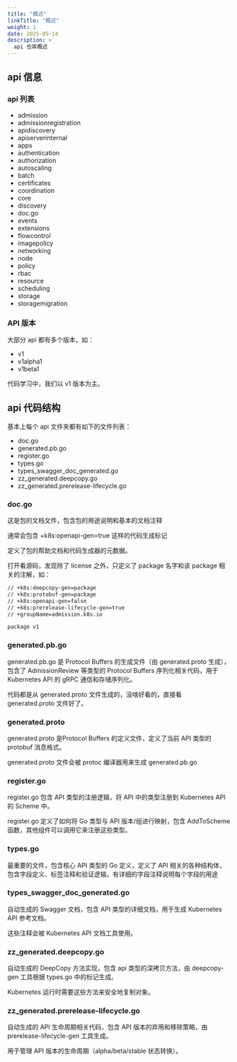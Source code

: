 ```yaml
---
title: "概述"
linkTitle: "概述"
weight: 1
date: 2025-05-14
description: >
  api 仓库概述
---
```


## api 信息

### api 列表

- admission
- admissionregistration
- apidiscovery
- apiserverinternal
- apps
- authentication
- authorization
- autoscaling
- batch
- certificates
- coordination
- core
- discovery
- doc.go
- events
- extensions
- flowcontrol
- imagepolicy
- networking
- node
- policy
- rbac
- resource
- scheduling
- storage
- storagemigration

### API 版本

大部分 api 都有多个版本，如：

- v1
- v1alpha1
- v1beta1

代码学习中，我们以 v1 版本为主。


## api 代码结构

基本上每个 api 文件夹都有如下的文件列表：

- doc.go
- generated.pb.go
- register.go
- types.go
- types_swagger_doc_generated.go
- zz_generated.deepcopy.go
- zz_generated.prerelease-lifecycle.go


### doc.go

这是包的文档文件，包含包的用途说明和基本的文档注释

通常会包含 +k8s:openapi-gen=true 这样的代码生成标记

定义了包的帮助文档和代码生成器的元数据。

打开看源码，发现除了 license 之外，只定义了 package 名字和该 package 相关的注解，如：

```bash
// +k8s:deepcopy-gen=package
// +k8s:protobuf-gen=package
// +k8s:openapi-gen=false
// +k8s:prerelease-lifecycle-gen=true
// +groupName=admission.k8s.io

package v1
```

### generated.pb.go

generated.pb.go 是 Protocol Buffers 的生成文件（由 generated.proto 生成），包含了 AdmissionReview 等类型的 Protocol Buffers 序列化相关代码，用于 Kubernetes API 的 gRPC 通信和存储序列化。

代码都是从 generated.proto 文件生成的，没啥好看的，直接看 generated.proto 文件好了。

### generated.proto

generated.proto 是Protocol Buffers 的定义文件，定义了当前 API 类型的 protobuf 消息格式。

generated.proto 文件会被 protoc 编译器用来生成 generated.pb.go

### register.go

register.go 包含 API 类型的注册逻辑，将 API 中的类型注册到 Kubernetes API 的 Scheme 中。

register.go 定义了如何将 Go 类型与 API 版本/组进行映射，包含 AddToScheme 函数，其他组件可以调用它来注册这些类型。

### types.go

最重要的文件，包含核心 API 类型的 Go 定义，定义了 API 相关的各种结构体，包含字段定义、标签注释和验证逻辑，有详细的字段注释说明每个字段的用途

### types_swagger_doc_generated.go

自动生成的 Swagger 文档，包含 API 类型的详细文档，用于生成 Kubernetes API 参考文档。

这些注释会被 Kubernetes API 文档工具使用。

### zz_generated.deepcopy.go

自动生成的 DeepCopy 方法实现，包含 api 类型的深拷贝方法，由 deepcopy-gen 工具根据 types.go 中的标记生成。

Kubernetes 运行时需要这些方法来安全地复制对象。

### zz_generated.prerelease-lifecycle.go

自动生成的 API 生命周期相关代码，包含 API 版本的弃用和移除策略，由 prerelease-lifecycle-gen 工具生成。

用于管理 API 版本的生命周期（alpha/beta/stable 状态转换）。







